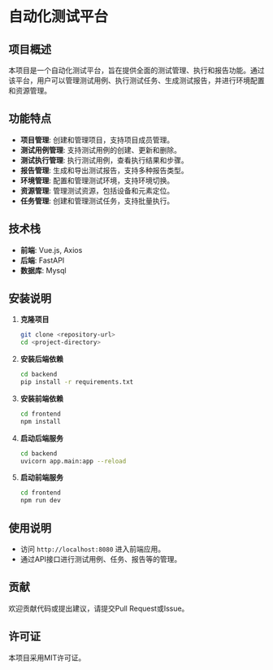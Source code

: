 # 自动化测试平台

## 项目概述
本项目是一个自动化测试平台，旨在提供全面的测试管理、执行和报告功能。通过该平台，用户可以管理测试用例、执行测试任务、生成测试报告，并进行环境配置和资源管理。

## 功能特点
- **项目管理**: 创建和管理项目，支持项目成员管理。
- **测试用例管理**: 支持测试用例的创建、更新和删除。
- **测试执行管理**: 执行测试用例，查看执行结果和步骤。
- **报告管理**: 生成和导出测试报告，支持多种报告类型。
- **环境管理**: 配置和管理测试环境，支持环境切换。
- **资源管理**: 管理测试资源，包括设备和元素定位。
- **任务管理**: 创建和管理测试任务，支持批量执行。

## 技术栈
- **前端**: Vue.js, Axios
- **后端**: FastAPI
- **数据库**: Mysql 

## 安装说明
1. **克隆项目**
   ```bash
   git clone <repository-url>
   cd <project-directory>
   ```

2. **安装后端依赖**
   ```bash
   cd backend
   pip install -r requirements.txt
   ```

3. **安装前端依赖**
   ```bash
   cd frontend
   npm install
   ```

4. **启动后端服务**
   ```bash
   cd backend
   uvicorn app.main:app --reload
   ```

5. **启动前端服务**
   ```bash
   cd frontend
   npm run dev
   ```

## 使用说明
- 访问 `http://localhost:8080` 进入前端应用。
- 通过API接口进行测试用例、任务、报告等的管理。

## 贡献
欢迎贡献代码或提出建议，请提交Pull Request或Issue。

## 许可证
本项目采用MIT许可证。 